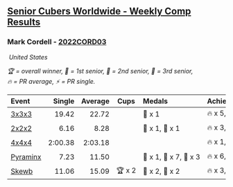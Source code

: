 <style>table {white-space: nowrap;}</style>
<link rel="stylesheet" type="text/css" href="/scw-comp/css/flags.css" />

## [Senior Cubers Worldwide - Weekly Comp Results](/scw-comp/results/)
### Mark Cordell - [2022CORD03](https://www.worldcubeassociation.org/persons/2022CORD03)

<i class="flag flag-US" />&nbsp;United States

<span style="white-space: nowrap;">🏆 = overall winner</span>, <span style="white-space: nowrap;">🥇 = 1st senior</span>, <span style="white-space: nowrap;">🥈 = 2nd senior</span>, <span style="white-space: nowrap;">🥉 = 3rd senior</span>, <span style="white-space: nowrap;">🔥 = PR average</span>, <span style="white-space: nowrap;">⚡ = PR single</span>.

| Event | Single | Average | Cups | Medals | Achievements|
| :-- | --: | --: | :--: | :-- | :-- |
| [3x3x3](333.md) | 19.42 | 22.72 |  | 🥉 x 1 | 🔥 x 5, ⚡ x 4 |
| [2x2x2](222.md) | 6.16 | 8.28 |  | 🥈 x 1, 🥉 x 1 | 🔥 x 3, ⚡ x 4 |
| [4x4x4](444.md) | 2:00.38 | 2:03.18 |  |  | 🔥 x 1, ⚡ x 3 |
| [Pyraminx](pyram.md) | 7.23 | 11.50 |  | 🥇 x 1, 🥈 x 7, 🥉 x 3 | 🔥 x 6, ⚡ x 8 |
| [Skewb](skewb.md) | 11.06 | 15.09 | 🏆 x 2 | 🥇 x 2, 🥈 x 2 | 🔥 x 3, ⚡ x 3 |

<!-- Global site tag (gtag.js) - Google Analytics -->
<script async src="https://www.googletagmanager.com/gtag/js?id=UA-86348435-3"></script>
<script>window.dataLayer = window.dataLayer || []; function gtag() {dataLayer.push(arguments);} gtag('js', new Date()); gtag('config', 'UA-86348435-3');</script>
